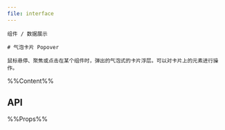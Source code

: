 ```yaml
---
file: interface
---
```


`````
组件 / 数据展示

# 气泡卡片 Popover

鼠标悬停、聚焦或点击在某个组件时，弹出的气泡式的卡片浮层。可以对卡片上的元素进行操作。
`````

%%Content%%

## API

%%Props%%
